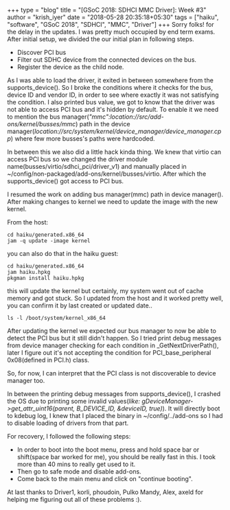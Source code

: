 

+++
type = "blog"
title = "[GSoC 2018: SDHCI MMC Driver]: Week #3"
author = "krish_iyer"
date = "2018-05-28 20:35:18+05:30"
tags = ["haiku", "software", "GSoC 2018", "SDHCI", "MMC", "Driver"]
+++
Sorry folks! for the delay in the updates. I was pretty much occupied by end term exams. After initial setup, we divided the our initial plan in following steps.

* Discover PCI bus
* Filter out SDHC device from the connected devices on the bus.
* Register the device as the child node.

As I was able to load the driver, it exited in between somewhere from the supports_device(). So I broke the conditions where it checks for the bus, device ID and vendor ID, in order to see where exactly it was not satisfying the condition. I also printed bus value, we got to know that the driver was not able to access PCI bus and it's hidden by default. To enable it we need to mention the bus manager(*"mmc":location://src/add-ons/kernel/busses/mmc*) path in the device manager(*location://src/system/kernel/device_manager/device_manager.cpp*) where few more busses's paths were hardcoded.

In between this we also did a little hack kinda thing. We knew that virtio can access PCI bus so we changed the driver module name(busses/virtio/sdhci_pci/driver_v1) and manually placed in ~/config/non-packaged/add-ons/kernel/busses/virtio. After which the supports_device() got access to PCI bus. 

I resumed the work on adding bus manager(mmc) path in device manager(). After making changes to kernel we need to update the image with the new kernel.

From the host:

    cd haiku/generated.x86_64
    jam -q update -image kernel
you can also do that in the haiku guest:

    cd haiku/generated.x86_64
    jam haiku.hpkg
    pkgman install haiku.hpkg

this will update the kernel but certainly, my system went out of cache memory and got stuck. So I updated from the host and it worked pretty well, you can confirm it by last created or updated date..

    ls -l /boot/system/kernel_x86_64

After updating the kernel we expected our bus manager to now be able to detect the PCI bus but it still didn't happen. So I tried print debug messages from device manager checking for each condition in _GetNextDriverPath(), later I figure out it's not accepting the condition for PCI_base_peripheral 0x08(defined in PCI.h) class. 

So, for now, I can interpret that the PCI class is not discoverable to device manager too.

In between the printing debug messages from supports_device(), I crashed the OS due to printing some invalid values(*like: gDeviceManager->get_attr_uint16(parent, B_DEVICE_ID, &deviceID, true)*). It will directly boot to kdebug log, I knew that I placed the binary in ~/config/../add-ons so I had to disable loading of drivers from that part.

For recovery, I followed the following steps:

* In order to boot into the boot menu, press and hold space bar or shift(space bar worked for me), you should be really fast in this. I took more than 40 mins to really get used to it. 
* Then go to safe mode and disable add-ons.
* Come back to the main menu and click on "continue booting".

At last thanks to Driver1, korli, phoudoin, Pulko Mandy, Alex, axeld for helping me figuring out all of these problems :).
